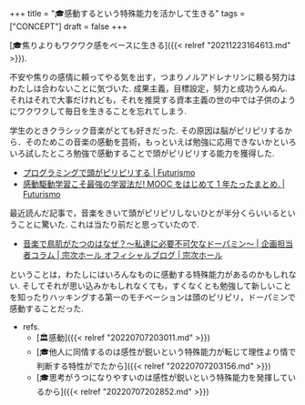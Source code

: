 +++
title = "🎓感動するという特殊能力を活かして生きる"
tags = ["CONCEPT"]
draft = false
+++

[🎓焦りよりもワクワク感をベースに生きる]({{< relref "20211223164613.md" >}}).

不安や焦りの感情に頼ってやる気を出す，つまりノルアドレナリンに頼る努力はわたしは合わないことに気づいた. 成果主義，目標設定，努力と成功うんぬん. それはそれで大事だけれども，それを推奨する資本主義の世の中では子供のようにワクワクして毎日を生きることを忘れてしまう.

学生のときクラシック音楽がとても好きだった. その原因は脳がピリピリするから．そのためこの音楽の感動を芸術，もっといえば勉強に応用できないかといろいろ試したところ勉強で感動することで頭がピリピリする能力を獲得した.

-   [プログラミングで頭がピリピリする | Futurismo](https://futurismo.biz/archives/5809/)
-   [感動駆動学習こそ最強の学習法だ! MOOC をはじめて 1 年たったまとめ. | Futurismo](https://futurismo.biz/archives/2586/)

最近読んだ記事で，音楽をきいて頭がピリピリしないひとが半分くらいいるということに驚いた. これは当たり前だと思っていたので.

-   [音楽で鳥肌がたつのはなぜ？～私達に必要不可欠なドーパミン～ | 企画担当者コラム | 宗次ホール オフィシャルブログ | 宗次ホール](https://munetsuguhall.com/blog/Column/entry-2585.html)

ということは，わたしにはいろんなものに感動する特殊能力があるのかもしれない. そしてそれが思い込みかもしれなくても，すくなくとも勉強して新しいことを知ったりハッキングする第一のモチベーションは頭のピリピリ，ドーパミンで感動することだった.

-   refs.
    -   [🏛感動]({{< relref "20220707203011.md" >}})
    -   [🎓他人に同情するのは感性が鋭いという特殊能力が転じて理性より情で判断する特性がでたから]({{< relref "20220707203156.md" >}})
    -   [🎓思考がうつになりやすいのは感性が鋭いという特殊能力を発揮しているから]({{< relref "20220707202852.md" >}})
